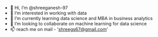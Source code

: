 - 👋 Hi, I’m @shreeganesh-97
- 👀 I’m interested in working with data
- 🌱 I’m currently learning data science and MBA in business analytics
- 💞️ I’m looking to collaborate on machine learning for data science
- 📫 reach me on mail - 'shreegs67@gmail.com'

<!---
shreeganesh-97/shreeganesh-97 is a ✨ special ✨ repository because its `README.md` (this file) appears on your GitHub profile.
You can click the Preview link to take a look at your changes.
--->
